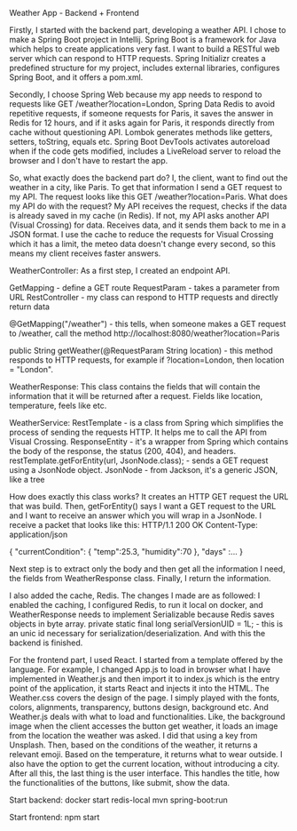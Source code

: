 Weather App - Backend + Frontend

Firstly, I started with the backend part, developing a weather API. I chose
to make a Spring Boot project in Intellij. Spring Boot is a framework for Java
which helps to create applications very fast. I want to build a RESTful web
server which can respond to HTTP requests. Spring Initializr creates a predefined
structure for my project, includes external libraries, configures Spring Boot,
and it offers a pom.xml.

Secondly, I choose Spring Web because my app needs to respond to requests like
GET /weather?location=London, Spring Data Redis to avoid repetitive requests, if
someone requests for Paris, it saves the answer in Redis for 12 hours, and if it
asks again for Paris, it responds directly from cache without questioning API.
Lombok generates methods like getters, setters, toString, equals etc. Spring
Boot DevTools activates autoreload when if the code gets modified, includes a
LiveReload server to reload the browser and I don't have to restart the app.

So, what exactly does the backend part do? I, the client, want to find out the
weather in a city, like Paris. To get that information I send a GET request to
my API. The request looks like this GET /weather?location=Paris. What does my
API do with the request? My API receives the request, checks if the data is
already saved in my cache (in Redis). If not, my API asks another API (Visual
Crossing) for data. Receives data, and it sends them back to me in a JSON format.
I use the cache to reduce the requests for Visual Crossing which it has a limit,
the meteo data doesn't change every second, so this means my client receives
faster answers.

WeatherController:
As a first step, I created an endpoint API.

GetMapping - define a GET route
RequestParam - takes a parameter from URL
RestController - my class can respond to HTTP requests and directly return data

@GetMapping("/weather") - this tells, when someone makes a GET request to
/weather, call the method http://localhost:8080/weather?location=Paris

public String getWeather(@RequestParam String location) - this method responds
to HTTP requests, for example if ?location=London, then location = "London".

WeatherResponse:
This class contains the fields that will contain the information that it will be
returned after a request. Fields like location, temperature, feels like etc.

WeatherService:
RestTemplate - is a class from Spring which simplifies the process of sending
the requests HTTP. It helps me to call the API from Visual Crossing.
ResponseEntity<JsonNode> - it's a wrapper from Spring which contains the body
of the response, the status (200, 404), and headers.
restTemplate.getForEntity(url, JsonNode.class); - sends a GET request using a
JsonNode object.
JsonNode - from Jackson, it's a generic JSON, like a tree

How does exactly this class works? It creates an HTTP GET request the URL that
was build. Then, getForEntity() says I want a GET request to the URL and I want
to receive an answer which you will wrap in a JsonNode. I receive a packet that
looks like this:
HTTP/1.1 200 OK
Content-Type: application/json

{
"currentCondition": {
"temp":25.3,
"humidity":70
},
"days" :...
}

Next step is to extract only the body and then get all the information I need,
the fields from WeatherResponse class. Finally, I return the information.

I also added the cache, Redis. The changes I made are as followed: I enabled the
caching, I configured Redis, to run it local on docker, and WeatherResponse needs
to implement Serializable because Redis saves objects in byte array.
private static final long serialVersionUID = 1L; - this is an unic id necessary
for serialization/deserialization. And with this the backend is finished.

For the frontend part, I used React. I started from a template offered by the
language. For example, I changed App.js to load in browser what I have implemented
in Weather.js and then import it to index.js which is the entry point of the
application, it starts React and injects it into the HTML. The Weather.css covers
the design of the page. I simply played with the fonts, colors, alignments,
transparency, buttons design, background etc. And Weather.js deals with what to
load and functionalities. Like, the background image when the client accesses the
button get weather, it loads an image from the location the weather was asked.
I did that using a key from Unsplash. Then, based on the conditions of the
weather, it returns a relevant emoji. Based on the temperature, it returns
what to wear outside. I also have the option to get the current location,
without introducing a city. After all this, the last thing is the user
interface. This handles the title, how the functionalities of the buttons,
like submit, show the data.

Start backend:
docker start redis-local
mvn spring-boot:run

Start frontend:
npm start
